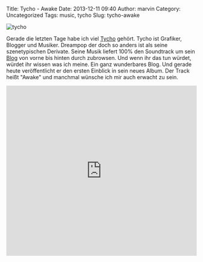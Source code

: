 Title: Tycho - Awake
Date: 2013-12-11 09:40
Author: marvin
Category: Uncategorized
Tags: music, tycho
Slug: tycho-awake

![tycho]({filename}/images/tycho.jpg)

Gerade die letzten Tage habe ich viel [Tycho](http://tychomusic.com)
gehört. Tycho ist Grafiker, Blogger und Musiker. Dreampop der doch so
anders ist als seine szenetypischen Derivate. Seine Musik liefert 100%
den Soundtrack um sein [Blog](http://blog.iso50.com/) von vorne bis
hinten durch zubrowsen. Und wenn ihr das tun würdet, würdet ihr wissen
was ich meine. Ein ganz wunderbares Blog. Und gerade heute
veröffentlicht er den ersten Einblick in sein neues Album. Der Track
heißt "Awake" und manchmal wünsche ich mir auch erwacht zu sein.

<iframe width="100%" height="450" scrolling="no" frameborder="no" src="https://w.soundcloud.com/player/?url=https%3A//api.soundcloud.com/tracks/115300435&amp;auto_play=false&amp;hide_related=false&amp;show_comments=true&amp;show_user=true&amp;show_reposts=false&amp;visual=true"></iframe>
